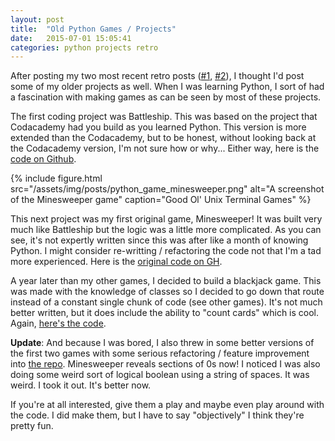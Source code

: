 ```yaml
---
layout: post
title:  "Old Python Games / Projects"
date:   2015-07-01 15:05:41
categories: python projects retro
---
```


After posting my two most recent retro posts ([#1](/blog/2015/06/17/retro-ios-update.html), [#2](/blog/2015/06/26/retro-game-theory.html)), I thought I'd post some of my older projects as well. When I was learning Python, I sort of had a fascination with making games as can be seen by most of these projects.

The first coding project was Battleship. This was based on the project that Codacademy had you build as you learned Python. This version is more extended than the Codacademy, but to be honest, without looking back at the Codacademy version, I'm not sure how or why... Either way, here is the [code on Github](https://github.com/ben-tanen/PythonGames/blob/master/battleship.py).

{% include figure.html src="/assets/img/posts/python_game_minesweeper.png" alt="A screenshot of the Minesweeper game" caption="Good Ol' Unix Terminal Games" %}

This next project was my first original game, Minesweeper! It was built very much like Battleship but the logic was a little more complicated. As you can see, it's not expertly written since this was after like a month of knowing Python. I might consider re-writting / refactoring the code not that I'm a tad more experienced. Here is the [original code on GH](https://github.com/ben-tanen/PythonGames/blob/master/minesweeper.py).

A year later than my other games, I decided to build a blackjack game. This was made with the knowledge of classes so I decided to go down that route instead of a constant single chunk of code (see other games). It's not much better written, but it does include the ability to "count cards" which is cool. Again, [here's the code](https://github.com/ben-tanen/PythonGames/blob/master/blackjack.py).

**Update**: And because I was bored, I also threw in some better versions of the first two games with some serious refactoring / feature improvement into [the repo](https://github.com/ben-tanen/PythonGames). Minesweeper reveals sections of 0s now! I noticed I was also doing some weird sort of logical boolean using a string of spaces. It was weird. I took it out. It's better now.

If you're at all interested, give them a play and maybe even play around with the code. I did make them, but I have to say "objectively" I think they're pretty fun.


